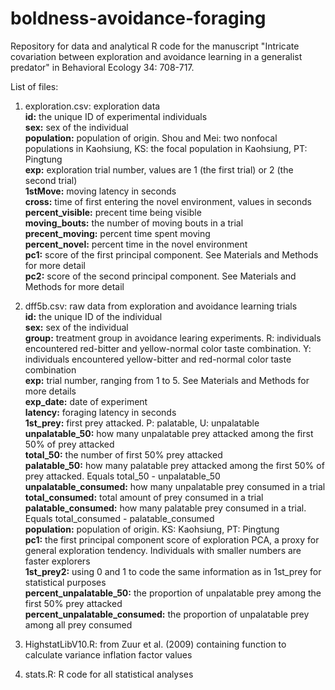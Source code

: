 # boldness-avoidance-foraging
Repository for data and analytical R code for the manuscript "Intricate covariation between exploration and avoidance learning in a generalist predator" in Behavioral Ecology 34: 708-717. 

List of files:

1. exploration.csv: exploration data  
  **id:** the unique ID of experimental individuals  
  **sex:** sex of the individual  
  **population:** population of origin. Shou and Mei: two nonfocal populations in Kaohsiung, KS: the focal population in Kaohsiung, PT: Pingtung  
  **exp:** exploration trial number, values are 1 (the first trial) or 2 (the second trial)  
  **1stMove:** moving latency in seconds  
  **cross:** time of first entering the novel environment, values in seconds  
  **percent_visible:** precent time being visible  
  **moving_bouts:** the number of moving bouts in a trial  
  **precent_moving:** percent time spent moving  
  **percent_novel:** percent time in the novel environment  
  **pc1:** score of the first principal component. See Materials and Methods for more detail  
  **pc2:** score of the second principal component. See Materials and Methods for more detail  
 
2. dff5b.csv: raw data from exploration and avoidance learning trials  
  **id:** the unique ID of the individual  
  **sex:** sex of the individual  
  **group:** treatment group in avoidance learing experiments. R: individuals encountered red-bitter and yellow-normal color taste combination. Y: individuals encountered yellow-bitter and red-normal color taste combination  
  **exp:** trial number, ranging from 1 to 5. See Materials and Methods for more details  
  **exp_date:** date of experiment  
  **latency:** foraging latency in seconds  
  **1st_prey:** first prey attacked. P: palatable, U: unpalatable  
  **unpalatable_50:** how many unpalatable prey attacked among the first 50% of prey attacked  
  **total_50:** the number of first 50% prey attacked  
  **palatable_50:** how many palatable prey attacked among the first 50% of prey attacked. Equals total_50 - unpalatable_50  
  **unpalatable_consumed:** how many unpalatable prey consumed in a trial  
  **total_consumed:** total amount of prey consumed in a trial  
  **palatable_consumed:** how many palatable prey consumed in a trial. Equals total_consumed - palatable_consumed  
  **population:** population of origin. KS: Kaohsiung, PT: Pingtung  
  **pc1:** the first principal component score of exploration PCA, a proxy for general exploration tendency. Individuals with smaller numbers are faster              explorers  
  **1st_prey2:** using 0 and 1 to code the same information as in 1st_prey for statistical purposes  
  **percent_unpalatable_50:** the proportion of unpalatable prey among the first 50% prey attacked  
  **percent_unpalatable_consumed:** the proportion of unpalatable prey among all prey consumed  

3. HighstatLibV10.R: from Zuur et al. (2009) containing function to calculate variance inflation factor values
4. stats.R: R code for all statistical analyses 

